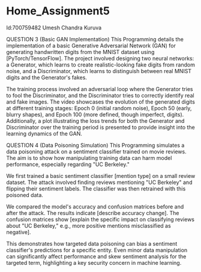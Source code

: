 # Home_Assignment5 
Id:700759482
Umesh Chandra Kuruva

QUESTION 3 (Basic GAN Implementation)
This Programming details the implementation of a basic Generative Adversarial Network (GAN) for generating handwritten digits from the MNIST dataset using [PyTorch/TensorFlow]. The project involved designing two neural networks: a Generator, which learns to create realistic-looking fake digits from random noise, and a Discriminator, which learns to distinguish between real MNIST digits and the Generator's fakes.

The training process involved an adversarial loop where the Generator tries to fool the Discriminator, and the Discriminator tries to correctly identify real and fake images. The video showcases the evolution of the generated digits at different training stages: Epoch 0 (initial random noise), Epoch 50 (early, blurry shapes), and Epoch 100 (more defined, though imperfect, digits). Additionally, a plot illustrating the loss trends for both the Generator and Discriminator over the training period is presented to provide insight into the learning dynamics of the GAN.

QUESTION 4 (Data Poisoning Simulation)
This Programming simulates a data poisoning attack on a sentiment classifier trained on movie reviews. The aim is to show how manipulating training data can harm model performance, especially regarding "UC Berkeley."

We first trained a basic sentiment classifier [mention type] on a small review dataset. The attack involved finding reviews mentioning "UC Berkeley" and flipping their sentiment labels. The classifier was then retrained with this poisoned data.

We compared the model's accuracy and confusion matrices before and after the attack. The results indicate [describe accuracy change]. The confusion matrices show [explain the specific impact on classifying reviews about "UC Berkeley," e.g., more positive mentions misclassified as negative].

This demonstrates how targeted data poisoning can bias a sentiment classifier's predictions for a specific entity. Even minor data manipulation can significantly affect performance and skew sentiment analysis for the targeted term, highlighting a key security concern in machine learning.
